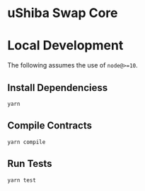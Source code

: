 # uShiba Swap Core


# Local Development

The following assumes the use of `node@>=10`.

## Install Dependenciess

`yarn`

## Compile Contracts

`yarn compile`

## Run Tests

`yarn test`
